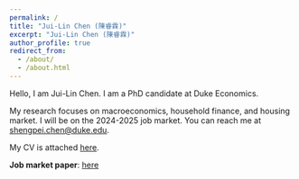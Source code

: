 ```yaml
---
permalink: /
title: "Jui-Lin Chen (陳睿霖)"
excerpt: "Jui-Lin Chen (陳睿霖)"
author_profile: true
redirect_from: 
  - /about/
  - /about.html
---
```

Hello, I am Jui-Lin Chen. I am a PhD candidate at Duke Economics. 

My research focuses on macroeconomics, household finance, and housing market. I will be on the 2024-2025 job market. You can reach me at [shengpei.chen@duke.edu](mailto:shengpei.chen@duke.edu). 

My CV is attached [here](https://juilinchen.github.io/files/CV.pdf).

**Job market paper**: [here](https://juilinchen.github.io/files/JMP_Chen.pdf)